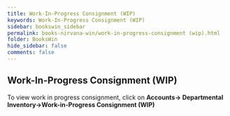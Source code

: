 ```yaml
---
title: Work-In-Progress Consignment (WIP)
keywords: Work-In-Progress Consignment (WIP)
sidebar: bookswin_sidebar
permalink: books-nirvana-win/work-in-progress-consignment (wip).html
folder: BooksWin
hide_sidebar: false
comments: false
---
```


## Work-In-Progress Consignment (WIP)

To view work in progress consignment, click on **Accounts-> Departmental Inventory->Work-in-Progress Consignment (WIP)**
